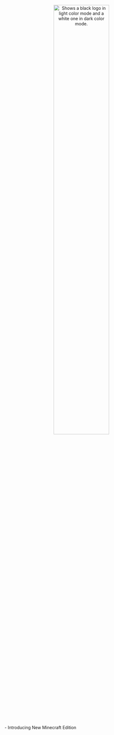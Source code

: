 <p align="center">
  <picture>
    <source media="(prefers-color-scheme: dark)" srcset="https://raw.githubusercontent.com/aura-systems/Aura-Operating-System/master/ARTWORK/auralogo_white.png">
    <source media="(prefers-color-scheme: light)" srcset="#">
    <img width=60% alt="Shows a black logo in light color mode and a white one in dark color mode." src="">
  </picture>
</p>
- Introducing New Minecraft Edition

